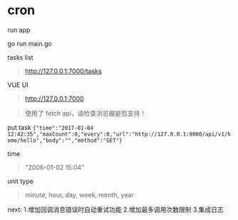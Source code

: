 # cron

run app

go run main.go

tasks list
>http://127.0.0.1:7000/tasks

VUE UI
>http://127.0.0.1:7000

>使用了 fetch api，请检查浏览器是否支持！

put task
`{"time":"2017-01-04 12:42:35","maxCount":0,"every":0,"url":"http://127.0.0.1:9000/api/v1/home/hello","body":"","method":"GET"}`

time
>"2006-01-02 15:04"

unit type
>minute, hour, day, week, month, year


next:
  1.增加回调消息错误时自动重试功能
  2.增加最多调用次数限制
  3.集成日志
